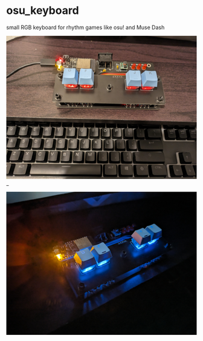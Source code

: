 # osu_keyboard
small RGB keyboard for rhythm games like osu! and Muse Dash

![keyboard](https://github.com/nmondal417/osu_keyboard/blob/main/keyboard.jpg)_

![keyboard_dark](https://github.com/nmondal417/osu_keyboard/blob/main/keyboard_dark.jpg)

